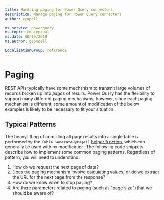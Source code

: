 ```yaml
---
title: Handling paging for Power Query connectors
description: Manage paging for Power Query connectors
author: cpopell

ms.service: powerquery
ms.topic: conceptual
ms.date: 08/16/2018
ms.author: gepopell

LocalizationGroup: reference
---
```


# Paging

REST APIs typically have some mechanism to transmit large volumes of records broken up into *pages* of results. Power Query has the flexibility to support many different paging mechanisms, however, since each paging mechanism is different, some amount of modification of the below examples is likely to be necessary to fit your situation.

## Typical Patterns

The heavy lifting of compiling all page results into a single table is performed by the `Table.GenerateByPage()` [helper function](HelperFunctions.md), which can generally be used with no modification. The following code snippets describe how to implement some common paging patterns. Regardless of pattern, you will need to understand:
1. How do we request the next page of data?
2. Does the paging mechanism involve calculating values, or do we extract the URL for the next page from the response?
3. How do we know when to stop paging?
4. Are there parameters related to paging (such as "page size") that we should be aware of?
